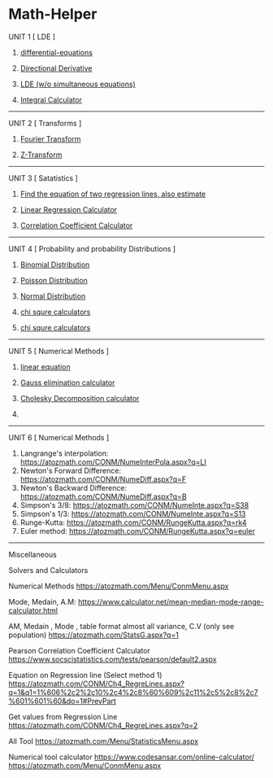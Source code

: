 # Math-Helper
UNIT 1 [ LDE ]

1. [differential-equations](https://www.emathhelp.net/calculators/differential-equations/differential-equation-calculator/)

2. [Directional Derivative](https://www.emathhelp.net/calculators/calculus-3/directional-derivative-calculator/)

3. [LDE (w/o simultaneous equations)](https://www.wolframalpha.com/)

4. [Integral Calculator](https://www.integral-calculator.com/)

-------------------------------------------------------------

UNIT 2 [ Transforms ]


1. [Fourier Transform](https://www.wolframalpha.com/input/?i=Fourier+transform+calculator)

2. [Z-Transform](https://www.wolframalpha.com/input/?i=Z-transform+calculator&lk=3)


----------------------------------------------------------------

UNIT 3 [ Satatistics ]

1. [Find the equation of two regression lines, also estimate](https://atozmath.com/CONM/Ch4_RegreLines.aspx?)

2. [Linear Regression Calculator](https://www.socscistatistics.com/tests/regression/default.aspx)

3. [Correlation Coefficient Calculator](https://www.wolframalpha.com/widget/widgetPopup.jsp?p=v&id=cab80faa5d2ceb72416b0521fa8f9976&title=Correlation%20Coefficient%20Calculator&theme=blue&i0=10%2C14%2C18%2C22%2C26%2C30&i1=18%2C12%2C24%2C6%2C30%2C36&podSelect=&includepodid=Input&includepodid=Result&showAssumptions=1&showWarnings=1)

 

-----------------------------------------------

UNIT 4 [ Probability and probability Distributions ]

1. [Binomial Distribution](https://homepage.divms.uiowa.edu/~mbognar/applets/bin.html)

2. [Poisson Distribution](https://homepage.divms.uiowa.edu/~mbognar/applets/pois.html)

3. [Normal Distribution](https://homepage.divms.uiowa.edu/~mbognar/applets/normal.html)

4. [chi squre calculators](https://www.graphpad.com/quickcalcs/chisquared1.cfm)

5. [chi squre calculators](https://www.socscistatistics.com/tests/chisquare2/default2.aspx)

-----------------------------------------------
UNIT 5 [ Numerical Methods ]

1. [linear equation](https://atozmath.com/Menu/Algebra.aspx)

2. [Gauss elimination calculator](https://ncalculators.com/matrix/gauss-elimination-calculator.htm)

3. [Cholesky Decomposition calculator](https://atozmath.com/MatrixEv.aspx?q=choleskydecomp&q1=4%2C2%2C14%3B2%2C17%2C-5%3B14%2C-5%2C83%60choleskydecomp%60&dm=D&dp=8&do=0)

4. 

-----------------------------------------------

UNIT 6 [ Numerical Methods ]

1. Langrange's interpolation: https://atozmath.com/CONM/NumeInterPola.aspx?q=LI
2. Newton's Forward Difference: https://atozmath.com/CONM/NumeDiff.aspx?q=F
3. Newton's Backward Difference: https://atozmath.com/CONM/NumeDiff.aspx?q=B
4. Simpson's 3/8: https://atozmath.com/CONM/NumeInte.aspx?q=S38
5. Simpson's 1/3: https://atozmath.com/CONM/NumeInte.aspx?q=S13
6. Runge-Kutta: https://atozmath.com/CONM/RungeKutta.aspx?q=rk4
7. Euler method: https://atozmath.com/CONM/RungeKutta.aspx?q=euler

------------------------------------------------------------

Miscellaneous

Solvers and Calculators



Numerical Methods
https://atozmath.com/Menu/ConmMenu.aspx

Mode, Medain, A.M:
https://www.calculator.net/mean-median-mode-range-calculator.html
 
AM, Medain , Mode , table format almost all variance, C.V (only see population)
https://atozmath.com/StatsG.aspx?q=1

Pearson Correlation Coefficient Calculator
https://www.socscistatistics.com/tests/pearson/default2.aspx

Equation on Regression line (Select method 1)
https://atozmath.com/CONM/Ch4_RegreLines.aspx?q=1&q1=1%606%2c2%2c10%2c4%2c8%60%609%2c11%2c5%2c8%2c7%601%601%60&do=1#PrevPart

Get values from Regression Line
https://atozmath.com/CONM/Ch4_RegreLines.aspx?q=2

All Tool 
https://atozmath.com/Menu/StatisticsMenu.aspx

Numerical tool calculator
https://www.codesansar.com/online-calculator/
https://atozmath.com/Menu/ConmMenu.aspx
